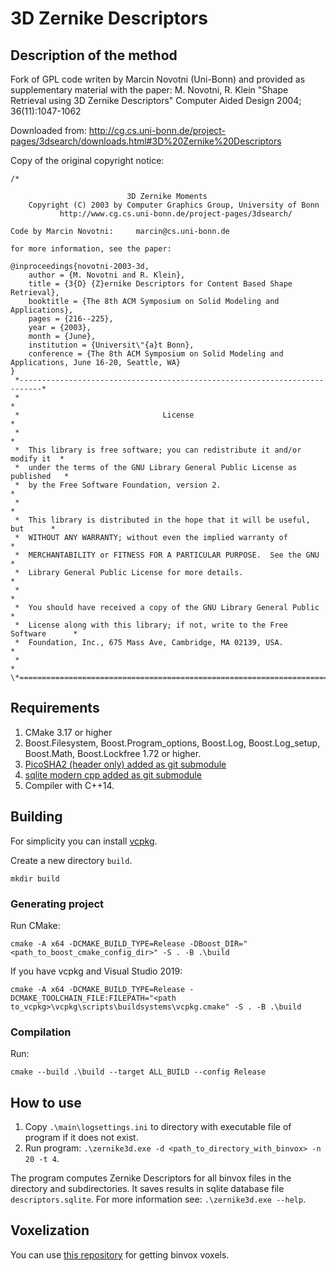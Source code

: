 # 3D Zernike Descriptors

## Description of the method

Fork of GPL code writen by Marcin Novotni (Uni-Bonn) and provided as supplementary material with the paper:
M. Novotni, R. Klein "Shape Retrieval using 3D Zernike Descriptors" Computer Aided Design 2004; 36(11):1047-1062

Downloaded from: http://cg.cs.uni-bonn.de/project-pages/3dsearch/downloads.html#3D%20Zernike%20Descriptors

Copy of the original copyright notice:
```
/*

                          3D Zernike Moments
    Copyright (C) 2003 by Computer Graphics Group, University of Bonn
           http://www.cg.cs.uni-bonn.de/project-pages/3dsearch/

Code by Marcin Novotni:     marcin@cs.uni-bonn.de

for more information, see the paper:

@inproceedings{novotni-2003-3d,
    author = {M. Novotni and R. Klein},
    title = {3{D} {Z}ernike Descriptors for Content Based Shape Retrieval},
    booktitle = {The 8th ACM Symposium on Solid Modeling and Applications},
    pages = {216--225},
    year = {2003},
    month = {June},
    institution = {Universit\"{a}t Bonn},
    conference = {The 8th ACM Symposium on Solid Modeling and Applications, June 16-20, Seattle, WA}
}
 *---------------------------------------------------------------------------*
 *                                                                           *
 *                                License                                    *
 *                                                                           *
 *  This library is free software; you can redistribute it and/or modify it  *
 *  under the terms of the GNU Library General Public License as published   *
 *  by the Free Software Foundation, version 2.                              *
 *                                                                           *
 *  This library is distributed in the hope that it will be useful, but      *
 *  WITHOUT ANY WARRANTY; without even the implied warranty of               *
 *  MERCHANTABILITY or FITNESS FOR A PARTICULAR PURPOSE.  See the GNU        *
 *  Library General Public License for more details.                         *
 *                                                                           *
 *  You should have received a copy of the GNU Library General Public        *
 *  License along with this library; if not, write to the Free Software      *
 *  Foundation, Inc., 675 Mass Ave, Cambridge, MA 02139, USA.                *
 *                                                                           *
\*===========================================================================*/
```

## Requirements

1. CMake 3.17 or higher
2. Boost.Filesystem, Boost.Program_options, Boost.Log,  Boost.Log_setup, Boost.Math, Boost.Lockfree 1.72 or higher.
3. [PicoSHA2 (header only) added as git submodule](https://github.com/okdshin/PicoSHA2)
4. [sqlite modern cpp added as git submodule](https://github.com/SqliteModernCpp/sqlite_modern_cpp)
3. Compiler with C++14.

## Building

For simplicity you can install [vcpkg](https://github.com/microsoft/vcpkg).

Create a new directory `build`.
```
mkdir build
```

### Generating project

Run CMake:
```
cmake -A x64 -DCMAKE_BUILD_TYPE=Release -DBoost_DIR="<path_to_boost_cmake_config_dir>" -S . -B .\build
```

If you have vcpkg and Visual Studio 2019:
```
cmake -A x64 -DCMAKE_BUILD_TYPE=Release -DCMAKE_TOOLCHAIN_FILE:FILEPATH="<path to_vcpkg>\vcpkg\scripts\buildsystems\vcpkg.cmake" -S . -B .\build
```

### Compilation

Run:
```
cmake --build .\build --target ALL_BUILD --config Release
```

## How to use

1. Copy `.\main\logsettings.ini` to directory with executable file of program if it does not exist.
2. Run program: `.\zernike3d.exe -d <path_to_directory_with_binvox> -n 20 -t 4`.

The program computes Zernike Descriptors for all binvox files in the directory and subdirectories. It saves results in sqlite database file `descriptors.sqlite`. For more information see: `.\zernike3d.exe --help`.


## Voxelization

You can use [this repository](https://github.com/KernelA/cuda_voxelizer) for getting binvox voxels.
